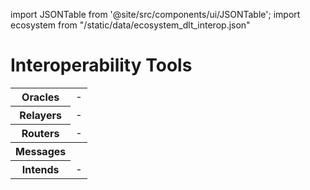 import JSONTable from '@site/src/components/ui/JSONTable';
import ecosystem from "/static/data/ecosystem_dlt_interop.json"

# Interoperability Tools

<div style={{overflowX : 'auto'}}>
	<table style={{textAlign: 'center'}}>
		<tr>
			<th>Oracles</th>
			<td>-</td>
		</tr>
		<tr>
			<th>Relayers</th>
			<td>-</td>
		</tr>
		<tr>
			<th>Routers</th>
			<td>-</td>
		</tr>
		<tr>
			<th>Messages</th>
			<th></th>
		</tr>
		<tr>
			<th>Intends</th>
			<td>-</td>
		</tr>
	</table>
</div>
<br/>